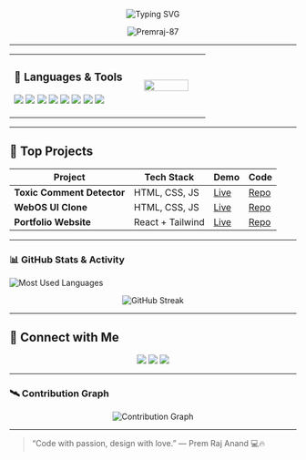 

<p align="center">
  <img src="https://readme-typing-svg.demolab.com?font=Fira+Code&pause=1000&center=true&width=435&lines=Turning+Ideas+Into+UI+Magic!;React+Enthusiast+%F0%9F%92%BB;Frontend+Developer+%F0%9F%93%8A;Lifelong+Learner+%E2%9C%8C%EF%B8%8F" alt="Typing SVG" />
</p>


<p align="center">
  <img src="https://komarev.com/ghpvc/?username=Premraj-87&label=Profile%20views&color=0e75b6&style=flat" alt="Premraj-87" />
</p>



---

<table width="100%">
  <tr>
    <td width="60%" valign="top">
      
### 🧰 Languages & Tools

<p>
  <img src="https://img.shields.io/badge/React-20232A?style=for-the-badge&logo=react&logoColor=61DAFB"/>
  <img src="https://img.shields.io/badge/JavaScript-F0DB4F?style=for-the-badge&logo=javascript&logoColor=black"/>
  <img src="https://img.shields.io/badge/HTML5-E34C26?style=for-the-badge&logo=html5&logoColor=white"/>
  <img src="https://img.shields.io/badge/CSS3-1572B6?style=for-the-badge&logo=css3&logoColor=white"/>
  <img src="https://img.shields.io/badge/Tailwind-06B6D4?style=for-the-badge&logo=tailwind-css&logoColor=white"/>
  <img src="https://img.shields.io/badge/Git-F05032?style=for-the-badge&logo=git&logoColor=white"/>
  <img src="https://img.shields.io/badge/GitHub-100000?style=for-the-badge&logo=github&logoColor=white"/>
  <img src="https://img.shields.io/badge/VSCode-007ACC?style=for-the-badge&logo=visual-studio-code&logoColor=white"/>
</p>

</td>

<td width="40%" align="center">
  <img src="https://i.pinimg.com/originals/54/bd/a3/54bda352b17744efa1f6898040455423.gif" width="80%" />
</td>
</tr>
</table>

---


## 🚀 Top Projects

<p align="center">
  
| Project | Tech Stack | Demo | Code |
|--------|------------|------|------|
| **Toxic Comment Detector** | HTML, CSS, JS | [Live](https://your-live-url.com) | [Repo](https://github.com/your-username/toxic-chat) |
| **WebOS UI Clone** | HTML, CSS, JS | [Live](https://your-live-url.com) | [Repo](https://github.com/your-username/web-os) |
| **Portfolio Website** | React + Tailwind | [Live](https://yourportfolio.com) | [Repo](https://github.com/your-username/portfolio) |

</p>

---


<!-- GitHub Stats -->
### 📊 GitHub Stats & Activity

<p align="left">
  <img src="https://github-readme-stats.vercel.app/api/top-langs/?username=Premraj-87&layout=compact&theme=tokyonight&hide_border=true" alt="Most Used Languages"/>
</p>

<p align="center">
  <img src="https://streak-stats.demolab.com?user=Premraj-87&theme=dark&hide_border=true&background=000000" alt="GitHub Streak" />
</p>

---
## 🤝 Connect with Me

<p align="center">
  <a href="https://www.linkedin.com/in/premrajanand87/"><img src="https://img.shields.io/badge/LinkedIn-blue?style=for-the-badge&logo=linkedin&logoColor=white"/></a>
  <a href="premrajanand91@example.com"><img src="https://img.shields.io/badge/Gmail-red?style=for-the-badge&logo=gmail&logoColor=white"/></a>
  <a href="https://yourportfolio.com"><img src="https://img.shields.io/badge/Portfolio-121212?style=for-the-badge&logo=vercel&logoColor=white"/></a>
</p>

---

### 🛰️ Contribution Graph 
<p align="center">
  <img src="https://github-readme-activity-graph.vercel.app/graph?username=Premraj-87&theme=tokyo-night&area=true&hide_border=true&custom_title=🔥%20My%20Contribution%20Graph" alt="Contribution Graph"/>
</p>



---

>
>“Code with passion, design with love.” — Prem Raj Anand 💻🔥

